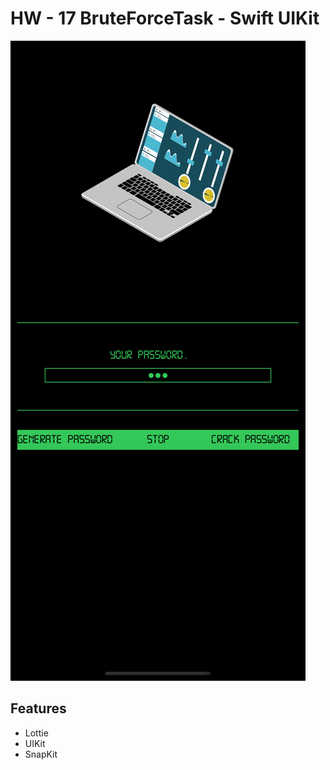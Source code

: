 # HW - 17 BruteForceTask - Swift UIKit

![Alt text](./Resource/image.png "BruteForceTask")

## Features
- Lottie
- UIKit
- SnapKit


